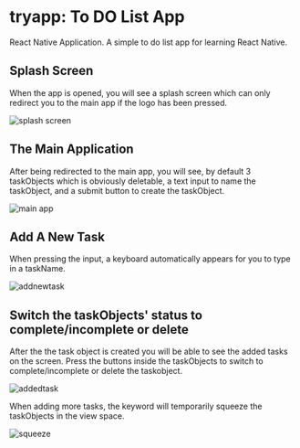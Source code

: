 # tryapp: To DO List App

React Native Application. A simple to do list app for learning React Native.

## Splash Screen

When the app is opened, you will see a splash screen which can only redirect you to the main app if the logo has been pressed.

![splash screen](https://imgur.com/Q9mGz1s)

## The Main Application

After being redirected to the main app, you will see, by default 3 taskObjects which is obviously deletable, a text input to name the taskObject, and a submit button to create the taskObject.

![main app](https://imgur.com/IwDKHzN)

## Add A New Task

When pressing the input, a keyboard automatically appears for you to type in a taskName.

![addnewtask](https://imgur.com/hpEiB4F)

## Switch the taskObjects' status to complete/incomplete or delete

After the the task object is created you will be able to see the added tasks on the screen. Press the buttons inside the taskObjects to switch to complete/incomplete or delete the taskobject.

![addedtask](https://imgur.com/OgxCTS6)

When adding more tasks, the keyword will temporarily squeeze the taskObjects in the view space.

![squeeze](https://imgur.com/shmrk1d)